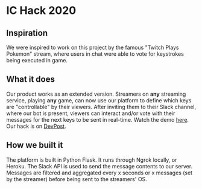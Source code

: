 # IC Hack 2020

## Inspiration

We were inspired to work on this project by the famous "Twitch Plays Pokemon" stream, where users in chat were able to vote for keystrokes being executed in game. 

## What it does

Our product works as an extended version. Streamers on **any** streaming service, playing **any** game, can now use our platform to define which keys are "controllable" by their viewers. After inviting them to their Slack channel, where our bot is present, viewers can interact and/or vote with their messages for the next keys to be sent in real-time. Watch the demo [here](https://www.youtube.com/watch?v=q__uzQtw48o). Our hack is on [DevPost](https://devpost.com/software/play4us).

## How we built it

The platform is built in Python Flask. It runs through Ngrok locally, or Heroku. The Slack API is used to send the message contents to our server. Messages are filtered and aggregated every x seconds or x messages (set by the streamer) before being sent to the streamers' OS. 
